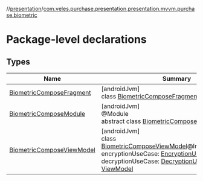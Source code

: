 //[presentation](../../index.md)/[com.veles.purchase.presentation.presentation.mvvm.purchase.biometric](index.md)

# Package-level declarations

## Types

| Name | Summary |
|---|---|
| [BiometricComposeFragment](-biometric-compose-fragment/index.md) | [androidJvm]<br>class [BiometricComposeFragment](-biometric-compose-fragment/index.md) : [BaseFragment](../com.veles.purchase.presentation.base.mvvm.fragment/-base-fragment/index.md) |
| [BiometricComposeModule](-biometric-compose-module/index.md) | [androidJvm]<br>@Module<br>abstract class [BiometricComposeModule](-biometric-compose-module/index.md) |
| [BiometricComposeViewModel](-biometric-compose-view-model/index.md) | [androidJvm]<br>class [BiometricComposeViewModel](-biometric-compose-view-model/index.md)@Injectconstructor(val encryptionUseCase: [EncryptionUseCase](../../../domain/domain/com.veles.purchase.domain.usecase.biometric/-encryption-use-case/index.md), val decryptionUseCase: [DecryptionUseCase](../../../domain/domain/com.veles.purchase.domain.usecase.biometric/-decryption-use-case/index.md)) : [ViewModel](https://developer.android.com/reference/kotlin/androidx/lifecycle/ViewModel.html) |
